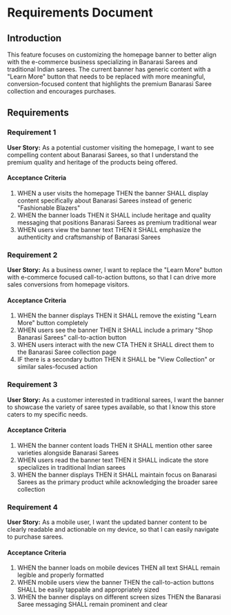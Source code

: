 # Requirements Document

## Introduction

This feature focuses on customizing the homepage banner to better align with the e-commerce business specializing in Banarasi Sarees and traditional Indian sarees. The current banner has generic content with a "Learn More" button that needs to be replaced with more meaningful, conversion-focused content that highlights the premium Banarasi Saree collection and encourages purchases.

## Requirements

### Requirement 1

**User Story:** As a potential customer visiting the homepage, I want to see compelling content about Banarasi Sarees, so that I understand the premium quality and heritage of the products being offered.

#### Acceptance Criteria

1. WHEN a user visits the homepage THEN the banner SHALL display content specifically about Banarasi Sarees instead of generic "Fashionable Blazers"
2. WHEN the banner loads THEN it SHALL include heritage and quality messaging that positions Banarasi Sarees as premium traditional wear
3. WHEN users view the banner text THEN it SHALL emphasize the authenticity and craftsmanship of Banarasi Sarees

### Requirement 2

**User Story:** As a business owner, I want to replace the "Learn More" button with e-commerce focused call-to-action buttons, so that I can drive more sales conversions from homepage visitors.

#### Acceptance Criteria

1. WHEN the banner displays THEN it SHALL remove the existing "Learn More" button completely
2. WHEN users see the banner THEN it SHALL include a primary "Shop Banarasi Sarees" call-to-action button
3. WHEN users interact with the new CTA THEN it SHALL direct them to the Banarasi Saree collection page
4. IF there is a secondary button THEN it SHALL be "View Collection" or similar sales-focused action

### Requirement 3

**User Story:** As a customer interested in traditional sarees, I want the banner to showcase the variety of saree types available, so that I know this store caters to my specific needs.

#### Acceptance Criteria

1. WHEN the banner content loads THEN it SHALL mention other saree varieties alongside Banarasi Sarees
2. WHEN users read the banner text THEN it SHALL indicate the store specializes in traditional Indian sarees
3. WHEN the banner displays THEN it SHALL maintain focus on Banarasi Sarees as the primary product while acknowledging the broader saree collection

### Requirement 4

**User Story:** As a mobile user, I want the updated banner content to be clearly readable and actionable on my device, so that I can easily navigate to purchase sarees.

#### Acceptance Criteria

1. WHEN the banner loads on mobile devices THEN all text SHALL remain legible and properly formatted
2. WHEN mobile users view the banner THEN the call-to-action buttons SHALL be easily tappable and appropriately sized
3. WHEN the banner displays on different screen sizes THEN the Banarasi Saree messaging SHALL remain prominent and clear